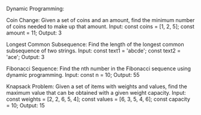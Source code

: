 Dynamic Programming:

Coin Change:
Given a set of coins and an amount, find the minimum number of coins needed to make up that amount.
Input:
const coins = [1, 2, 5];
const amount = 11;
Output:
3

Longest Common Subsequence:
Find the length of the longest common subsequence of two strings.
Input:
const text1 = 'abcde';
const text2 = 'ace';
Output:
3

Fibonacci Sequence:
Find the nth number in the Fibonacci sequence using dynamic programming.
Input:
const n = 10;
Output:
55

Knapsack Problem:
Given a set of items with weights and values, find the maximum value that can be obtained with a given weight capacity.
Input:
const weights = [2, 2, 6, 5, 4];
const values = [6, 3, 5, 4, 6];
const capacity = 10;
Output:
15